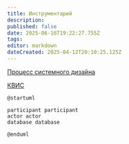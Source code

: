 ```yaml
---
title: Инструментарий
description: 
published: false
date: 2025-06-16T19:22:27.755Z
tags: 
editor: markdown
dateCreated: 2025-04-12T20:10:25.125Z
---
```


[Процесс системного дизайна](/processes/system-design)

[КВИС](/tools/kvis)

```plantuml
@startuml

participant participant
actor actor
database database 

@enduml
```